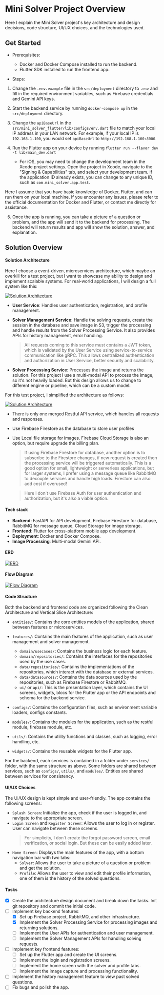 # Mini Solver Project Overview

Here I explain the Mini Solver project's key architecture and design decisions, code structure, UI/UX choices, and the technologies used.

## Get Started

- Prerequisites: 
    
    - Docker and Docker Compose installed to run the backend.
    - Flutter SDK installed to run the frontend app.

- Steps:

1. Change the `.env.example` file in the `src/deployment` directory to `.env` and fill in the required environment variables, such as Firebase credentials and Gemini API keys.
2. Start the backend service by running `docker-compose up` in the `src/deployment` directory.
3. Change the `apiBaseUrl` in the `src/mini_solver_flutter/lib/configs/env.dart` file to match your local IP address in your LAN network. For example, if your local IP is `192.168.1.100`, you would set `apiBaseUrl` to `http://192.168.1.100:8000`.
4. Run the Flutter app on your device by running `flutter run --flavor dev -t lib/main_dev.dart`
   
   - For iOS, you may need to change the development team in the Xcode project settings. Open the project in Xcode, navigate to the "Signing & Capabilities" tab, and select your development team. If the application ID already exists, you can change to any unique ID, such as `com.mini_solver.app.test`.


Here I assume that you have basic knowledge of Docker, Flutter, and can run them on your local machine. If you encounter any issues, please refer to the official documentation for Docker and Flutter, or contact me directly for assistance.

5. Once the app is running, you can take a picture of a question or problem, and the app will send it to the backend for processing. The backend will return results and app will show the solution, answer, and explanation.

## Solution Overview

#### Solution Architecture

Here I choose a event-driven, microservices architecture, which maybe an overkill for a test project, but I want to showcase my ability to design and implement scalable systems. For real-world applications, I will design a full system like this:

[![Solution Architecture](docs/architecture-full.png)](docs/architecture-full.png)

- **User Service**: Handles user authentication, registration, and profile management.
- **Solver Management Service**: Handle the solving requests, create the session in the database and save image in S3, trigger the processing and handle results from the Solver Processing Service. It also provides APIs for history management, error handling.

    > All requests coming to this service must contains a JWT token, which is validated by the User Service using service-to-service communication like gRPC. This allows centralized authentication and authorization in User Service, better security and scalability.

- **Solver Processing Service**: Processes the image and returns the solution. For this project I use a multi-modal API to process the image, so it's not heavily loaded. But this design allows us to change to different engine or pipeline, which can be a custom model.

For this test project, I simplified the architecture as follows:

[![Solution Architecture](docs/architecture-simple.png)](docs/architecture-simple.png)

- There is only one merged Restful API service, which handles all requests and responses.
- Use Firebase Firestore as the database to store user profiles
- Use Local file storage for images. Firebase Cloud Storage is also an option, but require upgrade the billing plan.

    > If using Firebase Firestore for database, another option is to subscribe to the Firestore changes, if new request is created then the processing service will be triggered automatically. This is a good option for small, lightweight or serverless applications, but for larger systems, I prefer using a message queue like RabbitMQ to decouple services and handle high loads. Firestore can also add cost if overused!

    > Here I don't use Firebase Auth for user authentication and authorization, but it's also a viable option.

#### Tech stack

- **Backend**: FastAPI for API development, Firebase Firestore for database, RabbitMQ for message queue, Cloud Storage for image storage.
- **Frontend**: Flutter for cross-platform mobile app development.
- **Deployment**: Docker and Docker Compose.
- **Image Processing**: Multi-modal Gemini API.

#### ERD

[![ERD](docs/erd.png)](docs/erd.png)

#### Flow Diagram

[![Flow Diagram](docs/flow.png)](docs/flow.png)

#### Code Structure

Both the backend and frontend code are organized following the Clean Architecture and Vertical Slice Architecture:

- `entities/`: Contains the core entities models of the application, shared between features or microservices.
- `features/`: Contains the main features of the application, such as user management and solver management.
    - `domain/usecases/`: Contains the business logic for each feature.
    - `domain/repositories/`: Contains the interfaces for the repositories used by the use cases.
    - `data/repositories/`: Contains the implementations of the repositories, which interact with the database or external services.
    - `data/datasources/`: Contains the data sources used by the repositories, such as Firebase Firestore or RabbitMQ.
    - `ui/` or `api/`: This is the presentation layer, which contains the UI screens, widgets, blocs for the Flutter app or the API endpoints and schema for the backend service.

- `configs/`: Contains the configuration files, such as environment variable loaders, configs constants.
- `modules/`: Contains the modules for the application, such as the restful module, firebase module, etc.
- `utils/`: Contains the utility functions and classes, such as logging, error handling, etc.
- `widgets/`: Contains the reusable widgets for the Flutter app.

For the backend, each services is contained in a folder under `services/` folder, with the same structure as above. Some folders are shared between services, such as `configs/`, `utils/`, and `modules/`. Entities are shared between services for consistency.

#### UI/UX Choices

The UI/UX design is kept simple and user-friendly. The app contains the following screens:

- `Splash Screen`: Initialize the app, check if the user is logged in, and navigate to the appropriate screen.
- `Login Screen` and `Register Screen`: Allows the user to log in or register. User can navigate between these screens.
    > For simplicity, I don't create the forgot password screen, email verification, or social login. But these can be easily added later.
- `Home Screen`: Displays the main features of the app, with a bottom navigation bar with two tabs:
    - `Solver`: Allows the user to take a picture of a question or problem and get the solution.
    - `Profile`: Allows the user to view and edit their profile information, one of them is the history of the solved questions.


#### Tasks

- [x] Create the architecture design document and break down the tasks. Init git repository and commit the initial code.
- [ ] Implement key backend features:
    - [x] Set up Firebase project, RabbitMQ, and other infrastructure.
    - [x] Implement the Solver Processing Service for processing images and returning solutions.
    - [ ] Implement the User APIs for authentication and user management.
    - [ ] Implement the Solver Management APIs for handling solving requests.

- [ ] Implement key frontend features:
    - [ ] Set up the Flutter app and create the UI screens.
    - [ ] Implement the login and registration screens.
    - [ ] Implement the home screen with the solver and profile tabs.
    - [ ] Implement the image capture and processing functionality.
- [ ] Implement the history management feature to view past solved questions.
- [ ] Fix bugs and polish the app.
